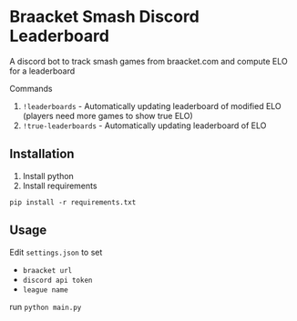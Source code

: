 # Braacket Smash Discord Leaderboard
A discord bot to track smash games from braacket.com and compute ELO for a leaderboard

Commands
1. `!leaderboards` - Automatically updating leaderboard of modified ELO (players need more games to show true ELO)
2. `!true-leaderboards` - Automatically updating leaderboard of ELO

## Installation
1. Install python
2. Install requirements

`pip install -r requirements.txt`

## Usage

Edit `settings.json` to set
* `braacket url`
* `discord api token`
* `league name`

run `python main.py`